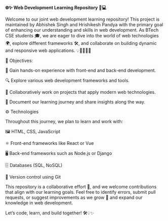 
__🌐✨ Web Development Learning Repository 🚀💻__



Welcome to our joint web development learning repository! This project is maintained by Abhishek Singh and Hrishikesh Pandya with the primary goal of enhancing our understanding and skills in web development. As BTech CSE students 🎓, we are eager to dive into the world of web technologies 🌍, explore different frameworks 🛠️, and collaborate on building dynamic and responsive web applications. 💡👨‍💻👨‍💻

🎯 Objectives:

🚀 Gain hands-on experience with front-end and back-end development.

🔍 Explore various web development frameworks and tools.

👥 Collaboratively work on projects that apply modern web technologies.

📝 Document our learning journey and share insights along the way.

⚙️ Technologies


Throughout this journey, we plan to learn and work with:

🖼️ HTML, CSS, JavaScript

⚛️ Front-end frameworks like React or Vue

🖥️ Back-end frameworks such as Node.js or Django

🗄️ Databases (SQL, NoSQL)

🌲 Version control using Git

This repository is a collaborative effort 🤝, and we welcome contributions that align with our learning goals. Feel free to identify errors, submit pull requests, or suggest improvements as we grow 🌱 and expand our knowledge in web development.

Let’s code, learn, and build together! 🛠️💡✨
